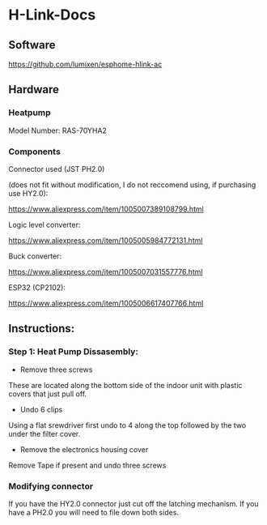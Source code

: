 # H-Link-Docs
## Software
https://github.com/lumixen/esphome-hlink-ac
## Hardware
### Heatpump
Model Number: 
RAS-70YHA2

### Components
Connector used (JST PH2.0) 

(does not fit without modification, I do not reccomend using, if purchasing use HY2.0):

https://www.aliexpress.com/item/1005007389108799.html

Logic level converter:

https://www.aliexpress.com/item/1005005984772131.html

Buck converter:

https://www.aliexpress.com/item/1005007031557776.html

ESP32 (CP2102):

https://www.aliexpress.com/item/1005006617407766.html

## Instructions:
### Step 1: Heat Pump Dissasembly:
 - Remove three screws

These are located along the bottom side of the indoor unit with  plastic covers that just pull off.
 - Undo 6 clips

Using a flat srewdriver first undo to 4 along the top followed by the two under the filter cover.
 - Remove the electronics housing cover

Remove Tape if present and undo three screws

### Modifying connector
If you have the HY2.0 connector just cut off the latching mechanism. If you have a PH2.0 you will need to file down both sides.
